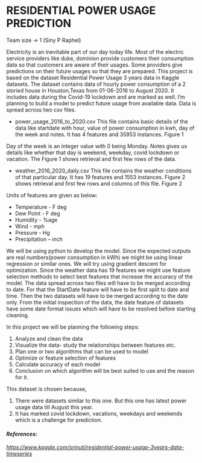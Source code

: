 # RESIDENTIAL POWER USAGE PREDICTION
Team size -> 1 (Siny P Raphel)

Electricity is an inevitable part of our day today life. Most of the electric service providers like duke, dominion provide customers their consumption data so that customers are aware of their usages. Some providers give predictions on their future usages so that they are prepared. 
This project is based on the dataset Residential Power Usage 3 years data in Kaggle datasets. The dataset contains data of hourly power consumption of a 2 storied house in Houston,Texas from 01-06-2016 to August 2020. It includes data during the Covid-19 lockdown and are marked as well. I’m planning to build a model to predict future usage from available data. 
Data is spread across two csv files.
*	power_usage_2016_to_2020.csv
This file contains basic details of the data like startdate with hour, value of power consumption in kwh, day of the week and notes. It has 4 features and 35953 instances. 
Figure 1

Day of the week is an integer value with 0 being Monday. Notes gives us details like whether that day is weekend, weekday, covid lockdown or vacation. The Figure 1 shows retrieval and first few rows of the data.

*	weather_2016_2020_daily.csv
This file contains the weather conditions of that particular day. It has 19 features and 1553 instances. Figure 2 shows retrieval and first few rows and columns of this file.
Figure 2 

Units of features are given as below:
* Temperature    - F deg
* Dew Point      - F deg
* Humidity       - %age
* Wind           - mph
* Pressure       - Hg
* Precipitation  – inch

We will be using python to develop the model. Since the expected outputs are real numbers(power consumption in kWh) we might be using linear regression or similar ones. We will try using gradient descent for optimization. Since the weather data has 19 features we might use feature selection methods to select best features that increase the accuracy of the model. 
The data spread across two files will have to be merged according to date. For that the StartDate feature will have to be first split to date and time. Then the two datasets will have to be merged according to the date only. From the initial inspection of the data, the date feature of datasets have some date format issues which will have to be resolved before starting cleaning. 

In this project we will be planning the following steps:
1.	Analyze and clean the data
2.	Visualize the data- study the relationships between features etc.
3.	Plan one or two algorithms that can be used to model
4.  Optimize or feature selection of features
5.	Calculate accuracy of each model
6.	Conclusion on which algorithm will be best suited to use and the reason for it.

This dataset is chosen because,
1.	There were datasets similar to this one. But this one has latest power usage data till August this year.
2.	It has marked covid lockdown, vacations, weekdays and weekends which is a challenge for prediction.

#### _References:_
_https://www.kaggle.com/srinuti/residential-power-usage-3years-data-timeseries_
